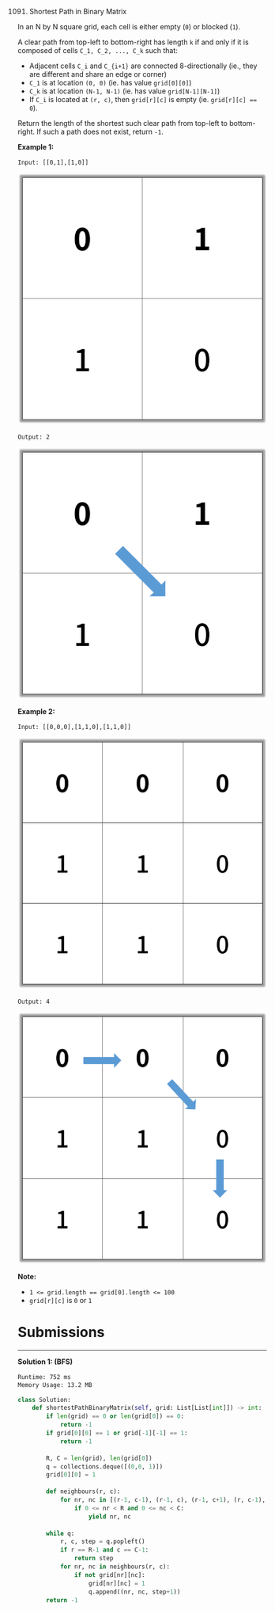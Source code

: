 1091. Shortest Path in Binary Matrix

In an N by N square grid, each cell is either empty (`0`) or blocked (`1`).

A clear path from top-left to bottom-right has length `k` if and only if it is composed of cells `C_1, C_2, ..., C_k` such that:

* Adjacent cells `C_i` and `C_{i+1}` are connected 8-directionally (ie., they are different and share an edge or corner)
* `C_1` is at location `(0, 0)` (ie. has value `grid[0][0]`)
* `C_k` is at location `(N-1, N-1)` (ie. has value `grid[N-1][N-1]`)
* If `C_i` is located at `(r, c)`, then `grid[r][c]` is empty (ie. `grid[r][c] == 0`).

Return the length of the shortest such clear path from top-left to bottom-right.  If such a path does not exist, return `-1`.

 

**Example 1:**
```
Input: [[0,1],[1,0]]
```
![1091_example1_1.png](img/1091_example1_1.png)
```
Output: 2
```
![1091_example1_2.png](img/1091_example1_2.png)

**Example 2:**
```
Input: [[0,0,0],[1,1,0],[1,1,0]]
```
![1091_example2_1.png](img/1091_example2_1.png)
```
Output: 4
```
![1091_example2_2.png](img/1091_example2_2.png)

**Note:**

* `1 <= grid.length == grid[0].length <= 100`
* `grid[r][c]` is `0` or `1`

# Submissions
---
**Solution 1: (BFS)**
```
Runtime: 752 ms
Memory Usage: 13.2 MB
```
```python
class Solution:
    def shortestPathBinaryMatrix(self, grid: List[List[int]]) -> int:
        if len(grid) == 0 or len(grid[0]) == 0:
            return -1
        if grid[0][0] == 1 or grid[-1][-1] == 1:
            return -1  
        
        R, C = len(grid), len(grid[0])
        q = collections.deque([(0,0, 1)])
        grid[0][0] = 1
        
        def neighbours(r, c):
            for nr, nc in [(r-1, c-1), (r-1, c), (r-1, c+1), (r, c-1), (r, c+1), (r+1, c-1), (r+1, c), (r+1, c+1)]:
                if 0 <= nr < R and 0 <= nc < C:
                    yield nr, nc
                    
        while q:
            r, c, step = q.popleft()
            if r == R-1 and c == C-1:
                return step
            for nr, nc in neighbours(r, c):
                if not grid[nr][nc]:
                    grid[nr][nc] = 1
                    q.append((nr, nc, step+1))
        return -1
```